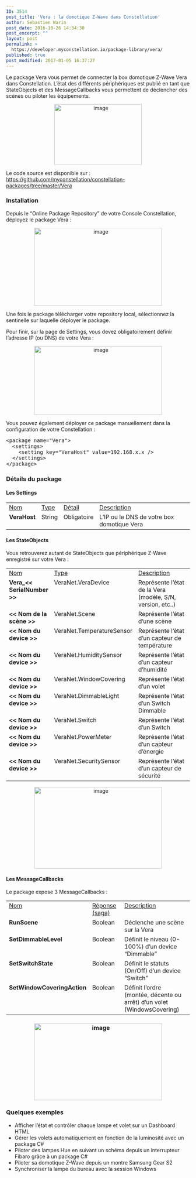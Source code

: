 ```yaml
---
ID: 3514
post_title: 'Vera : la domotique Z-Wave dans Constellation'
author: Sebastien Warin
post_date: 2016-10-26 14:34:30
post_excerpt: ""
layout: post
permalink: >
  https://developer.myconstellation.io/package-library/vera/
published: true
post_modified: 2017-01-05 16:37:27
---
```

<p>Le package Vera vous permet de connecter la box domotique Z-Wave Vera dans Constellation. L’état des différents périphériques est publié en tant que StateObjects et des MessageCallbacks vous permettent de déclencher des scènes ou piloter les équipements.</p> <p align="center"><img title="image" style="border-left-width: 0px; border-right-width: 0px; background-image: none; border-bottom-width: 0px; padding-top: 0px; padding-left: 0px; display: inline; padding-right: 0px; border-top-width: 0px" border="0" alt="image" src="https://developer.myconstellation.io/wp-content/uploads/2016/10/image-134.png" width="240" height="166"></p> <p>Le code source est disponible sur : <a href="https://github.com/myconstellation/constellation-packages/tree/master/Vera">https://github.com/myconstellation/constellation-packages/tree/master/Vera</a></p> <h3>Installation</h3> <p>Depuis le “Online Package Repository” de votre Console Constellation, déployez le package Vera :</p> <p align="center"><a href="https://developer.myconstellation.io/wp-content/uploads/2016/10/image-135.png"><img title="image" style="border-left-width: 0px; border-right-width: 0px; background-image: none; border-bottom-width: 0px; padding-top: 0px; padding-left: 0px; display: inline; padding-right: 0px; border-top-width: 0px" border="0" alt="image" src="https://developer.myconstellation.io/wp-content/uploads/2016/10/image_thumb-124.png" width="350" height="213"></a></p> <p>Une fois le package télécharger votre repository local, sélectionnez la sentinelle sur laquelle déployer le package.</p> <p>Pour finir, sur la page de Settings, vous devez obligatoirement définir l’adresse IP (ou DNS) de votre Vera :</p> <p align="center"><a href="https://developer.myconstellation.io/wp-content/uploads/2016/10/image-136.png"><img title="image" style="border-left-width: 0px; border-right-width: 0px; background-image: none; border-bottom-width: 0px; padding-top: 0px; padding-left: 0px; display: inline; padding-right: 0px; border-top-width: 0px" border="0" alt="image" src="https://developer.myconstellation.io/wp-content/uploads/2016/10/image_thumb-125.png" width="350" height="188"></a></p> <p align="left">Vous pouvez également déployer ce package manuellement dans la configuration de votre Constellation :</p><pre class="lang:html5 decode:true">&lt;package name="Vera"&gt;
  &lt;settings&gt;
    &lt;setting key="VeraHost" value=192.168.x.x /&gt;
  &lt;/settings&gt;
&lt;/package&gt;</pre>
<h3>Détails du package</h3>
<h4>Les Settings</h4>
<table cellspacing="0" cellpadding="2" width="100%" border="0">
<tbody>
<tr>
<td valign="top" width="10"><u>Nom</u></td>
<td valign="top" width="10"><u>Type</u></td>
<td valign="top" width="10"><u>Détail</u></td>
<td valign="top" width="478"><u>Description</u></td></tr>
<tr>
<td valign="top" width="10"><strong>VeraHost</strong></td>
<td valign="top" width="10">String</td>
<td valign="top" width="10">Obligatoire</td>
<td valign="top" width="478">L’IP ou le DNS de votre box domotique Vera</td></tr></tbody></table>
<h4>Les StateObjects</h4>
<p>Vous retrouverez autant de StateObjects que périphérique Z-Wave enregistré sur votre Vera :</p>
<table cellspacing="0" cellpadding="2" width="100%" border="0">
<tbody>
<tr>
<td valign="top" width="10"><u>Nom</u></td>
<td valign="top" width="10"><u>Type</u></td>
<td valign="top" width="446"><u>Description</u></td></tr>
<tr>
<td valign="top" width="10"><strong>Vera_&lt;&lt; SerialNumber &gt;&gt;</strong></td>
<td valign="top" width="10">VeraNet.VeraDevice</td>
<td valign="top" width="446">Représente l’état de la Vera (modèle, S/N, version, etc..)</td></tr>
<tr>
<td valign="top" width="10"><strong>&lt;&lt; Nom de la scène &gt;&gt;</strong></td>
<td valign="top" width="10">VeraNet.Scene</td>
<td valign="top" width="446">Représente l’état d’une scène</td></tr>
<tr>
<td valign="top" width="10"><strong>&lt;&lt; Nom du device &gt;&gt;</strong></td>
<td valign="top" width="10">VeraNet.TemperatureSensor</td>
<td valign="top" width="446">Représente l’état d’un capteur de température</td></tr>
<tr>
<td valign="top" width="10"><strong>&lt;&lt; Nom du device &gt;&gt;</strong></td>
<td valign="top" width="10">VeraNet.HumiditySensor</td>
<td valign="top" width="446">Représente l’état d’un capteur d’humidité</td></tr>
<tr>
<td valign="top" width="10"><strong>&lt;&lt; Nom du device &gt;&gt;</strong></td>
<td valign="top" width="10">VeraNet.WindowCovering</td>
<td valign="top" width="446">Représente l’état d’un volet</td></tr>
<tr>
<td valign="top" width="10"><strong>&lt;&lt; Nom du device &gt;&gt;</strong></td>
<td valign="top" width="10">VeraNet.DimmableLight</td>
<td valign="top" width="446">Représente l’état d’un Switch Dimmable</td></tr>
<tr>
<td valign="top" width="10"><strong>&lt;&lt; Nom du device &gt;&gt;</strong></td>
<td valign="top" width="10">VeraNet.Switch</td>
<td valign="top" width="446">Représente l’état d’un Switch</td></tr>
<tr>
<td valign="top" width="10"><strong>&lt;&lt; Nom du device &gt;&gt;</strong></td>
<td valign="top" width="10">VeraNet.PowerMeter</td>
<td valign="top" width="446">Représente l’état d’un capteur d’énergie</td></tr>
<tr>
<td valign="top" width="10"><strong>&lt;&lt; Nom du device &gt;&gt;</strong></td>
<td valign="top" width="10">VeraNet.SecuritySensor</td>
<td valign="top" width="446">Représente l’état d’un capteur de sécurité</td></tr></tbody></table>
<p align="center"><a href="https://developer.myconstellation.io/wp-content/uploads/2016/10/image-137.png"><img title="image" style="border-left-width: 0px; border-right-width: 0px; background-image: none; border-bottom-width: 0px; padding-top: 0px; padding-left: 0px; display: inline; padding-right: 0px; border-top-width: 0px" border="0" alt="image" src="https://developer.myconstellation.io/wp-content/uploads/2016/10/image_thumb-126.png" width="350" height="223"></a></p>
<h4 align="left">Les MessageCallbacks</h4>
<p>Le package expose 3 MessageCallbacks :</p>
<table cellspacing="0" cellpadding="2" width="100%" border="0">
<tbody>
<tr>
<td valign="top" width="10"><u>Nom</u></td>
<td valign="top" width="141"><u>Réponse (saga)</u></td>
<td valign="top" width="407"><u>Description</u></td></tr>
<tr>
<td valign="top" width="10"><strong>RunScene</strong></td>
<td valign="top" width="141">Boolean</td>
<td valign="top" width="407">Déclenche une scène sur la Vera</td></tr>
<tr>
<td valign="top" width="10"><strong>SetDimmableLevel</strong></td>
<td valign="top" width="141">Boolean</td>
<td valign="top" width="407">Définit le niveau (0-100%) d’un device “Dimmable”</td></tr>
<tr>
<td valign="top" width="10"><strong>SetSwitchState</strong></td>
<td valign="top" width="141">Boolean</td>
<td valign="top" width="407">Définit le statuts (On/Off) d’un device “Switch”</td></tr>
<tr>
<td valign="top" width="10"><strong>SetWindowCoveringAction</strong> <a href="https://skynet.ajsinfo.net/constellation/"><i></i></a></td>
<td valign="top" width="141">Boolean</td>
<td valign="top" width="407">Définit l’ordre (montée, décente ou arrêt) d’un volet (WindowsCovering)</td></tr></tbody></table>
<h3 align="center"><a href="https://developer.myconstellation.io/wp-content/uploads/2016/10/image-138.png"><img title="image" style="border-left-width: 0px; border-right-width: 0px; background-image: none; border-bottom-width: 0px; padding-top: 0px; padding-left: 0px; display: inline; padding-right: 0px; border-top-width: 0px" border="0" alt="image" src="https://developer.myconstellation.io/wp-content/uploads/2016/10/image_thumb-127.png" width="350" height="210"></a></h3>
<h3 align="left">Quelques exemples</h3>
<ul>
<li>Afficher l’état et contrôler chaque lampe et volet sur un Dashboard HTML 
<li>Gérer les volets automatiquement en fonction de la luminosité avec un package C# 
<li>Piloter des lampes Hue en suivant un schéma depuis un interrupteur Fibaro grâce à un package C# 
<li>Piloter sa domotique Z-Wave depuis un montre Samsung Gear S2 
<li>Synchroniser la lampe du bureau avec la session Windows </li></ul>